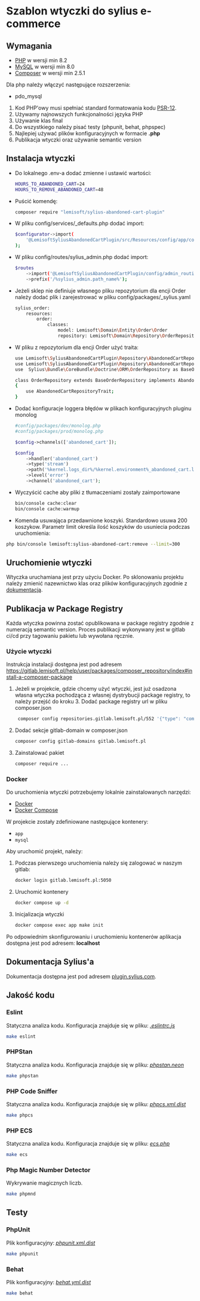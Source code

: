 # Szablon wtyczki do sylius e-commerce

## Wymagania

- [PHP](https://www.php.net) w wersji min 8.2
- [MySQL](https://www.mysql.com) w wersji min 8.0
- [Composer](https://getcomposer.org) w wersji min 2.5.1

Dla php należy włączyć następujące rozszerzenia:

- pdo_mysql

1. Kod PHP'owy musi spełniać standard formatowania kodu [PSR-12](https://www.php-fig.org/psr/psr-12/).
2. Używamy najnowszych funkcjonalności języka PHP
3. Używanie klas final
4. Do wszystkiego należy pisać testy (phpunit, behat, phpspec)
5. Najlepiej używać plików konfiguracyjnych w formacie **.php**
6. Publikacja wtyczki oraz używanie semantic version

## Instalacja wtyczki
- Do lokalnego .env-a dodać zmienne i ustawić wartości:
    ```bash
    HOURS_TO_ABANDONED_CART=24
    HOURS_TO_REMOVE_ABANDONED_CART=48
    ```
- Puścić komendę:
    ```bash
    composer require "lemisoft/sylius-abandoned-cart-plugin"
    ```
- W pliku config/services/_defaults.php dodać import:
    ```bash
    $configurator->import(
        '@LemisoftSyliusAbandonedCartPlugin/src/Resources/config/app/config.php',
    );
    ```
- W pliku config/routes/sylius_admin.php dodać import:
    ```bash
    $routes
        ->import('@LemisoftSyliusAbandonedCartPlugin/config/admin_routing.yml')
        ->prefix('/%sylius_admin.path_name%');
    ```
- Jeżeli sklep nie definiuje własnego pliku repozytorium dla encji Order należy dodać plik i zarejestrować w pliku config/packages/_sylius.yaml
    ```bash
    sylius_order:
        resources:
            order:
                classes:
                    model: Lemisoft\Domain\Entity\Order\Order
                    repository: Lemisoft\Domain\Repository\OrderRepository #Przykladowy namespace do OrderRepository
    ```

- W pliku z repozytorium dla encji Order użyć traita:
    ```bash
    use Lemisoft\SyliusAbandonedCartPlugin\Repository\AbandonedCartRepositoryInterface;
    use Lemisoft\SyliusAbandonedCartPlugin\Repository\AbandonedCartRepositoryTrait;
    use  Sylius\Bundle\CoreBundle\Doctrine\ORM\OrderRepository as BaseOrderRepository;

    class OrderRepository extends BaseOrderRepository implements AbandonedCartRepositoryInterface
    {
        use AbandonedCartRepositoryTrait;
    }
    ```
- Dodać konfiguracje loggera błędów w plikach konfiguracyjnych pluginu monolog
    ```php
    #config/packages/dev/monolog.php
    #config/packages/prod/monolog.php

    $config->channels(['abandoned_cart']);

    $config
        ->handler('abandoned_cart')
        ->type('stream')
        ->path('%kernel.logs_dir%/%kernel.environment%_abandoned_cart.log')
        ->level('error')
        ->channel('abandoned_cart');
    ```
- Wyczyścić cache aby pliki z tłumaczeniami zostały zaimportowane
    ```bash
    bin/console cache:clear
    bin/console cache:warmup
    ```
- Komenda usuwająca przedawnione koszyki. Standardowo usuwa 200 koszykow. Parametr limit określa ilość koszyków do usuniecia podczas uruchomienia:
```bash
php bin/console lemisoft:sylius-abandoned-cart:remove --limit=300
```

## Uruchomienie wtyczki

Wtyczka uruchamiana jest przy użyciu Docker.
Po sklonowaniu projektu należy zmienić nazewnictwo klas oraz plików konfiguracyjnych zgodnie z [dokumentacją](https://docs.sylius.com/en/latest/book/plugins/guide/naming.html).

## Publikacja w Package Registry

Każda wtyczka powinna zostać opublikowana w package registry zgodnie z numeracją semantic version. Proces publikacji wykonywany jest w gitlab ci/cd przy tagowaniu pakietu lub wywołana ręcznie.

### Użycie wtyczki

Instrukcja instalacji dostępna jest pod adresem https://gitlab.lemisoft.pl/help/user/packages/composer_repository/index#install-a-composer-package

1. Jeżeli w projekcie, gdzie chcemy użyć wtyczki, jest już osadzona własna wtyczka pochodząca z własnej dystrybucji package registry, to należy przejść do kroku 3.
 Dodać package registry url w pliku composer.json
   ```bash
    composer config repositories.gitlab.lemisoft.pl/552 '{"type": "composer", "url": "https://gitlab.lemisoft.pl/api/v4/group/552/-/packages/composer/packages.json"}
   ```

2. Dodać sekcje gitlab-domain w composer.json
   ```bash
   composer config gitlab-domains gitlab.lemisoft.pl
   ```
3. Zainstalować pakiet
    ```bash
   composer require ...
   ```

### Docker

Do uruchomienia wtyczki potrzebujemy lokalnie zainstalowanych narzędzi:

* [Docker](https://www.docker.com/get-started)
* [Docker Compose](https://docs.docker.com/compose/install/)

W projekcie zostały zdefiniowane następujące kontenery:

* `app`
* `mysql`

Aby uruchomić projekt, należy:

1. Podczas pierwszego uruchomienia należy się zalogować w naszym gitlab:

    ```bash
   docker login gitlab.lemisoft.pl:5050
    ```

2. Uruchomić kontenery
    ```bash
    docker compose up -d
    ```

3. Inicjalizacja wtyczki
    ```bash
   docker compose exec app make init
    ```

Po odpowiednim skonfigurowaniu i uruchomieniu kontenerów aplikacja dostępna jest pod adresem: **localhost**

## Dokumentacja Sylius'a

Dokumentacja dostępna jest pod adresem [plugin.sylius.com](https://docs.sylius.com/en/latest/book/plugins/guide/index.html).

## Jakość kodu

### Eslint

Statyczna analiza kodu. Konfiguracja znajduje się w pliku: *[.eslintrc.js](.eslintrc.js)*

```bash
make eslint
```

### PHPStan

Statyczna analiza kodu. Konfiguracja znajduje się w pliku: *[phpstan.neon](phpstan.neon)*

```bash
make phpstan
```

### PHP Code Sniffer

Statyczna analiza kodu. Konfiguracja znajduje się w pliku: *[phpcs.xml.dist](phpcs.xml.dist)*

```bash
make phpcs
```

### PHP ECS

Statyczna analiza kodu. Konfiguracja znajduje się w pliku: *[ecs.php](ecs.php)*

```bash
make ecs
```

### Php Magic Number Detector

Wykrywanie magicznych liczb.

```bash
make phpmnd
```

## Testy

### PhpUnit

Plik konfiguracyjny: *[phpunit.xml.dist](phpunit.xml.dist)*

```bash
make phpunit
```

### Behat

Plik konfiguracyjny: *[behat.yml.dist](behat.yml.dist)*

```bash
make behat
```
